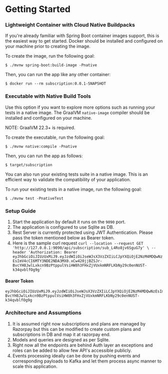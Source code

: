 # Getting Started

### Lightweight Container with Cloud Native Buildpacks

If you're already familiar with Spring Boot container images support, this is the easiest way to get started. Docker
should be installed and configured on your machine prior to creating the image.

To create the image, run the following goal:

```
$ ./mvnw spring-boot:build-image -Pnative
```

Then, you can run the app like any other container:

```
$ docker run --rm subscription:0.0.1-SNAPSHOT
```

### Executable with Native Build Tools

Use this option if you want to explore more options such as running your tests in a native image. The
GraalVM `native-image` compiler should be installed and configured on your machine.

NOTE: GraalVM 22.3+ is required.

To create the executable, run the following goal:

```
$ ./mvnw native:compile -Pnative
```

Then, you can run the app as follows:

```
$ target/subscription
```

You can also run your existing tests suite in a native image. This is an efficient way to validate the compatibility of
your application.

To run your existing tests in a native image, run the following goal:

```
$ ./mvnw test -PnativeTest
```


### Setup Guide

1. Start the application by default it runs on the `9090` port.
2. The application is configured to use Sqlite as DB.
3. Rest Server is currently protected using JWT Authentication. Please pass the token mentioned below as Bearer token.
4. Here is the sample curl request ``curl --location --request GET 'http://127.0.0.1:9090/api/subscription/sub_L4Ro8jv6SguG7y' \
   --header 'Authorization: Bearer eyJhbGciOiJIUzUxMiJ9.eyJzdWIiOiJseWJsX3VzZXIiLCJpYXQiOjE2NzM4MDQwNzEsImV4cCI6MTY3NDE2NDA3MX0.xCw420jjBZSJr-BvcYH8JwlLxkcn9BzPtppulVsiHW8h3FHxZjVUxkmNRFLKbNy29c0enNUST-k34qvblfOg9g'
   ``
#### Bearer Token
```
eyJhbGciOiJIUzUxMiJ9.eyJzdWIiOiJseWJsX3VzZXIiLCJpYXQiOjE2NzM4MDQwNzEsImV4cCI6MTY3NDE2NDA3MX0.xCw420jjBZSJr-BvcYH8JwlLxkcn9BzPtppulVsiHW8h3FHxZjVUxkmNRFLKbNy29c0enNUST-k34qvblfOg9g
```

### Architecture and Assumptions
1. It is assumed right now subscriptions and plans are managed by Razorpay but this can be modified to create custom plans and subscriptions in DB and map it at razorpay end.
2. Models and queries are designed as per Sqlite.
3. Right now all the endpoints are behind Auth layer an exceptions and roles can be added to allow few API's accessible publicly.
4. Events processing ideally can be done by pushing events and corresponding payloads to Kafka and let them process async manner to scale this application.
